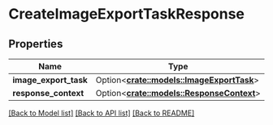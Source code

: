 # CreateImageExportTaskResponse

## Properties

Name | Type | Description | Notes
------------ | ------------- | ------------- | -------------
**image_export_task** | Option<[**crate::models::ImageExportTask**](ImageExportTask.md)> |  | [optional]
**response_context** | Option<[**crate::models::ResponseContext**](ResponseContext.md)> |  | [optional]

[[Back to Model list]](../README.md#documentation-for-models) [[Back to API list]](../README.md#documentation-for-api-endpoints) [[Back to README]](../README.md)


